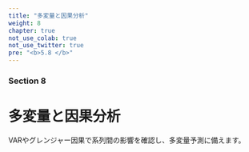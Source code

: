 ```yaml
---
title: "多変量と因果分析"
weight: 8
chapter: true
not_use_colab: true
not_use_twitter: true
pre: "<b>5.8 </b>"
---
```


### Section 8
# 多変量と因果分析

VARやグレンジャー因果で系列間の影響を確認し、多変量予測に備えます。
